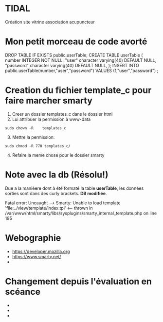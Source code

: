 # TIDAL
Création site vitrine association acupuncteur

# Mon petit morceau de code avorté
DROP TABLE IF EXISTS public.userTable;
CREATE TABLE userTable (
  number INTEGER NOT NULL,
  "user" character varying(40) 
	        DEFAULT NULL,
  "password" character varying(40) 
	        DEFAULT NULL,
);
INSERT INTO public.userTable(number,"user","password") VALUES
(1,"user","password")
;

# Creation du fichier template_c pour faire marcher smarty

1. Creer un dossier templates_c dans le dossier html
2. Lui attribuer la permission à www-data
```
sudo chown -R    templates_c
```
3. Mettre la permission:
```
sudo chmod -R 770 templates_c/
```
4. Refaire la meme chose pour le dossier smarty

# Note avec la db (Résolu!)
Due a la manièere dont à été formaté la table **userTable**, les données sorties sont dans des curly brackets. **DB modifiée**.

 Fatal error: Uncaught --> Smarty: Unable to load template 'file:../view/template/index.tpl' <-- thrown in /var/www/html/smarty/libs/sysplugins/smarty_internal_template.php on line 195

# Webographie

- https://developer.mozilla.org
- https://www.smarty.net/
- 

# Changement depuis l'évaluation en scéance

- 
- 
- 
